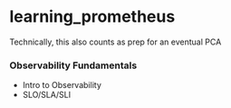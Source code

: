 # learning_prometheus
Technically, this also counts as prep for an eventual PCA
### Observability Fundamentals
- Intro to Observability
- SLO/SLA/SLI
